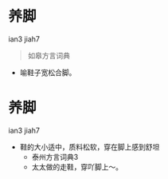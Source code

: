 # 养脚
ian3 jiah7
> 如皋方言词典
- 喻鞋子宽松合脚。

# 养脚
ian3 jiah7
+ 鞋的大小适中，质料松软，穿在脚上感到舒坦
  * 泰州方言词典3
  - 太太做的走鞋，穿吖脚上～。
